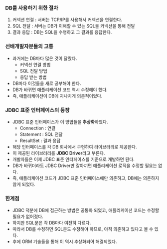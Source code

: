 ### DB를 사용하기 위한 절차
1. 커넥션 연결 : 서버는 TCP/IP를 사용해서 커넥션을 연결한다.
2. SQL 전달 : 서버는 DB가 이해할 수 있는 SQL을 커넥션을 통해 전달
3. 결과 응답 : DB는 SQL을 수행하고 그 결과를 응답한다.

### 선배개발자분들의 고통
* 과거에는 DB마다 많은 것이 달랐다.
  * 커넥션 연결 방법
  * SQL 전달 방법
  * 응답 받는 방법
* DB마다 이것들을 새로 공부해야 한다.
* DB가 바뀌면 애플리케이션 코드 역시 수정해야 했다.
* 즉, 애플리케이션이 DB에 지나치게 의존적이었다.

### JDBC 표준 인터페이스의 등장
* JDBC 표준 인터페이스가 이 방법들을 **추상화**하였다.
  * Connection : 연결
  * Statement : SQL 전달
  * ResultSet : 결과 응답
* 해당 인터페이스를 각 DB 회사에서 구현하여 라이브러리로 제공한다.
* 이 제공된 라이브러리를 **JDBC Driver**라고 부른다.
* 개발자들은 이제 JDBC 표준 인터페이스를 기준으로 개발하면 된다.
* DB가 바뀌더라도 JDBC Driver만 갈아끼면 애플리케이션 로직을 수정할 필요는 없다.
* 즉, 애플리케이션 코드가 JDBC 표준 인터페이스에만 의존하고, DB에는 의존하지 않게 되었다.

### 한계점
* JDBC 덕분에 DB에 접근하는 방법은 공통화 되었고, 애플리케이션 코드는 수정할 필요가 없어졌다.
* 하지만 SQL문은 각 DB마다 여전히 다르다.
* 따라서 DB를 수정하면 SQL문도 수정해야 하므로, 아직 의존하고 있다고 볼 수 있다.
* 후에 ORM 기술들을 통해 이 역시 추상화되어 해결되었다.